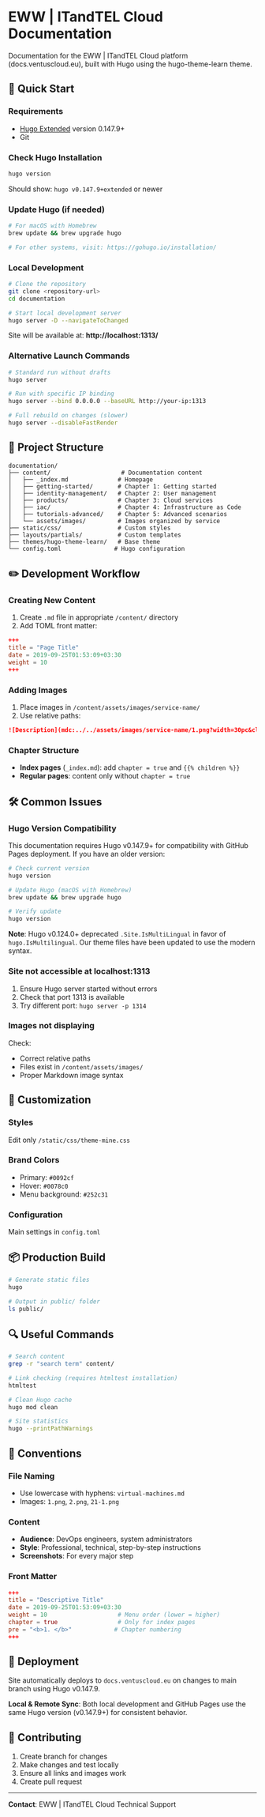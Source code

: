 # EWW | ITandTEL Cloud Documentation

Documentation for the EWW | ITandTEL Cloud platform (docs.ventuscloud.eu), built with Hugo using the hugo-theme-learn theme.

## 🚀 Quick Start

### Requirements
- [Hugo Extended](https://gohugo.io/getting-started/installing/) version 0.147.9+ 
- Git

### Check Hugo Installation
```bash
hugo version
```

Should show: `hugo v0.147.9+extended` or newer

### Update Hugo (if needed)
```bash
# For macOS with Homebrew
brew update && brew upgrade hugo

# For other systems, visit: https://gohugo.io/installation/
```

### Local Development
```bash
# Clone the repository
git clone <repository-url>
cd documentation

# Start local development server
hugo server -D --navigateToChanged
```

Site will be available at: **http://localhost:1313/**

### Alternative Launch Commands
```bash
# Standard run without drafts
hugo server

# Run with specific IP binding
hugo server --bind 0.0.0.0 --baseURL http://your-ip:1313

# Full rebuild on changes (slower)
hugo server --disableFastRender
```

## 📁 Project Structure

```
documentation/
├── content/                    # Documentation content
│   ├── _index.md              # Homepage
│   ├── getting-started/       # Chapter 1: Getting started
│   ├── identity-management/   # Chapter 2: User management
│   ├── products/              # Chapter 3: Cloud services
│   ├── iac/                   # Chapter 4: Infrastructure as Code
│   ├── tutorials-advanced/    # Chapter 5: Advanced scenarios
│   └── assets/images/         # Images organized by service
├── static/css/                # Custom styles
├── layouts/partials/          # Custom templates
├── themes/hugo-theme-learn/   # Base theme
└── config.toml               # Hugo configuration
```

## ✏️ Development Workflow

### Creating New Content
1. Create `.md` file in appropriate `/content/` directory
2. Add TOML front matter:
```toml
+++
title = "Page Title"
date = 2019-09-25T01:53:09+03:30
weight = 10
+++
```

### Adding Images
1. Place images in `/content/assets/images/service-name/`
2. Use relative paths:
```markdown
![Description](mdc:../../assets/images/service-name/1.png?width=30pc&classes=border,shadow)
```

### Chapter Structure
- **Index pages** (`_index.md`): add `chapter = true` and `{{% children %}}`
- **Regular pages**: content only without `chapter = true`

## 🛠️ Common Issues

### Hugo Version Compatibility
This documentation requires Hugo v0.147.9+ for compatibility with GitHub Pages deployment. If you have an older version:

```bash
# Check current version
hugo version

# Update Hugo (macOS with Homebrew)
brew update && brew upgrade hugo

# Verify update
hugo version
```

**Note**: Hugo v0.124.0+ deprecated `.Site.IsMultiLingual` in favor of `hugo.IsMultilingual`. Our theme files have been updated to use the modern syntax.

### Site not accessible at localhost:1313
1. Ensure Hugo server started without errors
2. Check that port 1313 is available
3. Try different port: `hugo server -p 1314`

### Images not displaying
Check:
- Correct relative paths
- Files exist in `/content/assets/images/`
- Proper Markdown image syntax

## 🎨 Customization

### Styles
Edit only `/static/css/theme-mine.css`

### Brand Colors
- Primary: `#0092cf`
- Hover: `#0078c0`
- Menu background: `#252c31`

### Configuration
Main settings in `config.toml`

## 📦 Production Build

```bash
# Generate static files
hugo

# Output in public/ folder
ls public/
```

## 🔍 Useful Commands

```bash
# Search content
grep -r "search term" content/

# Link checking (requires htmltest installation)
htmltest

# Clean Hugo cache
hugo mod clean

# Site statistics
hugo --printPathWarnings
```

## 📝 Conventions

### File Naming
- Use lowercase with hyphens: `virtual-machines.md`
- Images: `1.png`, `2.png`, `21-1.png`

### Content
- **Audience**: DevOps engineers, system administrators
- **Style**: Professional, technical, step-by-step instructions
- **Screenshots**: For every major step

### Front Matter
```toml
+++
title = "Descriptive Title"
date = 2019-09-25T01:53:09+03:30
weight = 10                    # Menu order (lower = higher)
chapter = true                 # Only for index pages
pre = "<b>1. </b>"            # Chapter numbering
+++
```

## 🚀 Deployment

Site automatically deploys to `docs.ventuscloud.eu` on changes to main branch using Hugo v0.147.9.

**Local & Remote Sync**: Both local development and GitHub Pages use the same Hugo version (v0.147.9+) for consistent behavior.

## 🤝 Contributing

1. Create branch for changes
2. Make changes and test locally
3. Ensure all links and images work
4. Create pull request

---

**Contact**: EWW | ITandTEL Cloud Technical Support